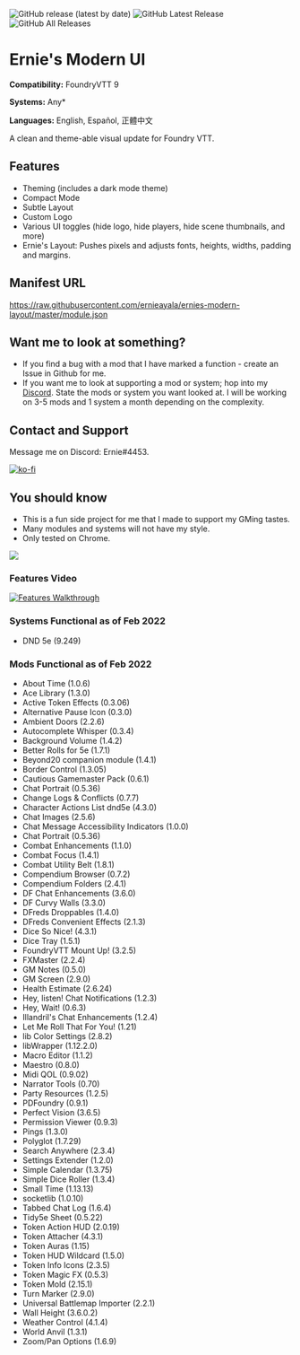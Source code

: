 ![GitHub release (latest by date)](https://img.shields.io/github/v/release/ernieayala/ernies-modern-layout?style=flat-square)
![GitHub Latest Release](https://img.shields.io/github/downloads/ernieayala/ernies-modern-layout/latest/total?style=flat-square)
![GitHub All Releases](https://img.shields.io/github/downloads/ernieayala/ernies-modern-layout/total?label=total%20downloads&style=flat-square)

# Ernie's Modern UI
**Compatibility:** FoundryVTT 9

**Systems:** Any*

**Languages:** English, Español, 正體中文

A clean and theme-able visual update for Foundry VTT.

## Features
- Theming (includes a dark mode theme)
- Compact Mode
- Subtle Layout
- Custom Logo
- Various UI toggles (hide logo, hide players, hide scene thumbnails, and more)
- Ernie's Layout: Pushes pixels and adjusts fonts, heights, widths, padding and margins.

## Manifest URL
https://raw.githubusercontent.com/ernieayala/ernies-modern-layout/master/module.json

## Want me to look at something?
- If you find a bug with a mod that I have marked a function - create an Issue in Github for me.
- If you want me to look at supporting a mod or system; hop into my [Discord](https://discord.gg/CWhdMWvZyD). State the mods or system you want looked at. I will be working on 3-5 mods and 1 system a month depending on the complexity.

## Contact and Support
Message me on Discord: Ernie#4453.

[![ko-fi](https://ko-fi.com/img/githubbutton_sm.svg)](https://ko-fi.com/T6T24X2VD)

## You should know
- This is a fun side project for me that I made to support my GMing tastes.
- Many modules and systems will not have my style.
- Only tested on Chrome.

<img src="https://github.com/ernieayala/ernies-modern-layout/raw/master/images/eml-default.jpg"
     style="max-width: 100%;" />
     
### Features Video
[![Features Walkthrough](https://img.youtube.com/vi/bU7sclPTFQU/0.jpg)](https://www.youtube.com/watch?v=bU7sclPTFQU)

### Systems Functional as of Feb 2022
- DND 5e (9.249)

### Mods Functional as of Feb 2022
- About Time (1.0.6)
- Ace Library (1.3.0)
- Active Token Effects (0.3.06)
- Alternative Pause Icon (0.3.0)
- Ambient Doors (2.2.6)
- Autocomplete Whisper (0.3.4)
- Background Volume (1.4.2)
- Better Rolls for 5e (1.7.1)
- Beyond20 companion module (1.4.1)
- Border Control (1.3.05)
- Cautious Gamemaster Pack (0.6.1)
- Chat Portrait (0.5.36)
- Change Logs & Conflicts (0.7.7)
- Character Actions List dnd5e (4.3.0)
- Chat Images (2.5.6)
- Chat Message Accessibility Indicators (1.0.0)
- Chat Portrait (0.5.36)
- Combat Enhancements (1.1.0)
- Combat Focus (1.4.1)
- Combat Utility Belt (1.8.1)
- Compendium Browser (0.7.2)
- Compendium Folders (2.4.1)
- DF Chat Enhancements (3.6.0)
- DF Curvy Walls (3.3.0)
- DFreds Droppables (1.4.0)
- DFreds Convenient Effects (2.1.3)
- Dice So Nice! (4.3.1)
- Dice Tray (1.5.1)
- FoundryVTT Mount Up! (3.2.5)
- FXMaster (2.2.4)
- GM Notes (0.5.0)
- GM Screen (2.9.0)
- Health Estimate (2.6.24)
- Hey, listen! Chat Notifications (1.2.3)
- Hey, Wait! (0.6.3)
- Illandril's Chat Enhancements (1.2.4)
- Let Me Roll That For You! (1.21)
- lib Color Settings (2.8.2)
- libWrapper (1.12.2.0)
- Macro Editor (1.1.2)
- Maestro (0.8.0)
- Midi QOL (0.9.02)
- Narrator Tools (0.70)
- Party Resources (1.2.5)
- PDFoundry (0.9.1)
- Perfect Vision (3.6.5)
- Permission Viewer (0.9.3)
- Pings (1.3.0)
- Polyglot (1.7.29)
- Search Anywhere (2.3.4)
- Settings Extender (1.2.0)
- Simple Calendar (1.3.75)
- Simple Dice Roller (1.3.4)
- Small Time (1.13.13)
- socketlib (1.0.10)
- Tabbed Chat Log (1.6.4)
- Tidy5e Sheet (0.5.22)
- Token Action HUD (2.0.19)
- Token Attacher (4.3.1)
- Token Auras (1.15)
- Token HUD Wildcard (1.5.0)
- Token Info Icons (2.3.5)
- Token Magic FX (0.5.3)
- Token Mold (2.15.1)
- Turn Marker (2.9.0)
- Universal Battlemap Importer (2.2.1)
- Wall Height (3.6.0.2)
- Weather Control (4.1.4)
- World Anvil (1.3.1)
- Zoom/Pan Options (1.6.9)
